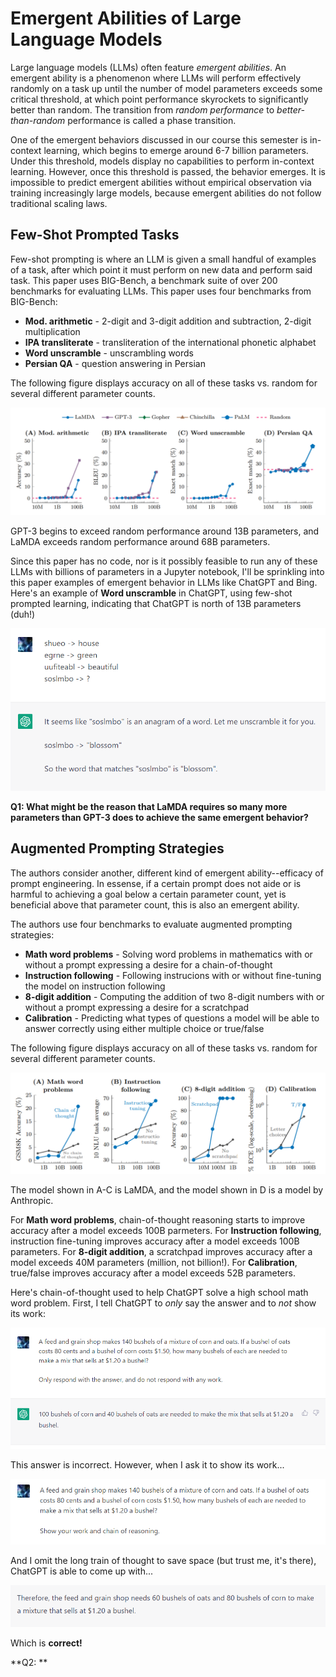 # Emergent Abilities of Large Language Models
Large language models (LLMs) often feature *emergent abilities*.
An emergent ability is a phenomenon where LLMs will perform effectively randomly on a task up until the number of model parameters exceeds some critical threshold, at which point performance skyrockets to significantly better than random.
The transition from *random performance* to *better-than-random* performance is called a phase transition.

One of the emergent behaviors discussed in our course this semester is in-context learning, which begins to emerge around 6-7 billion parameters.
Under this threshold, models display no capabilities to perform in-context learning. However, once this threshold is passed, the behavior emerges.
It is impossible to predict emergent abilities without empirical observation via training increasingly large models, because emergent abilities do not follow traditional scaling laws.

## Few-Shot Prompted Tasks

Few-shot prompting is where an LLM is given a small handful of examples of a task, after which point it must perform on new data and perform said task.
This paper uses BIG-Bench, a benchmark suite of over 200 benchmarks for evaluating LLMs. This paper uses four benchmarks from BIG-Bench:

* **Mod. arithmetic** - 2-digit and 3-digit addition and subtraction, 2-digit multiplication
* **IPA transliterate** - transliteration of the international phonetic alphabet
* **Word unscramble** - unscrambling words
* **Persian QA** - question answering in Persian

The following figure displays accuracy on all of these tasks vs. random for several different parameter counts.

![Figure 1](assets/figure1.png)

GPT-3 begins to exceed random performance around 13B parameters, and LaMDA exceeds random performance around 68B parameters.

Since this paper has no code, nor is it possibly feasible to run any of these LLMs with billions of parameters in a Jupyter notebook,
I'll be sprinkling into this paper examples of emergent behavior in LLMs like ChatGPT and Bing.
Here's an example of **Word unscramble** in ChatGPT, using few-shot prompted learning, indicating that ChatGPT is north of 13B parameters (duh!)

![Figure 2](assets/figure2.png)

**Q1: What might be the reason that LaMDA requires so many more parameters than GPT-3 does to achieve the same emergent behavior?**

## Augmented Prompting Strategies

The authors consider another, different kind of emergent ability--efficacy of prompt engineering.
In essense, if a certain prompt does not aide or is harmful to achieving a goal below a certain parameter count, yet is beneficial above that parameter count, this is also an emergent ability.

The authors use four benchmarks to evaluate augmented prompting strategies:

* **Math word problems** - Solving word problems in mathematics with or without a prompt expressing a desire for a chain-of-thought
* **Instruction following** - Following instrucions with or without fine-tuning the model on instruction following
* **8-digit addition** - Computing the addition of two 8-digit numbers with or without a prompt expressing a desire for a scratchpad
* **Calibration** - Predicting what types of questions a model will be able to answer correctly using either multiple choice or true/false

The following figure displays accuracy on all of these tasks vs. random for several different parameter counts.

![Figure 3](assets/figure3.png)

The model shown in A-C is LaMDA, and the model shown in D is a model by Anthropic.

For **Math word problems**, chain-of-thought reasoning starts to improve accuracy after a model exceeds 100B parmeters.
For **Instruction following**, instruction fine-tuning improves accuracy after a model exceeds 100B parameters.
For **8-digit addition**, a scratchpad improves accuracy after a model exceeds 40M parameters (million, not billion!).
For **Calibration**, true/false improves accuracy after a model exceeds 52B parameters.

Here's chain-of-thought used to help ChatGPT solve a high school math word problem.
First, I tell ChatGPT to *only* say the answer and to *not* show its work:

![Figure 4](assets/figure4.png)

This answer is incorrect. However, when I ask it to show its work...

![Figure 5](assets/figure5.png)

And I omit the long train of thought to save space (but trust me, it's there), ChatGPT is able to come up with...

![Figure 6](assets/figure6.png)

Which is **correct!**

**Q2: **
